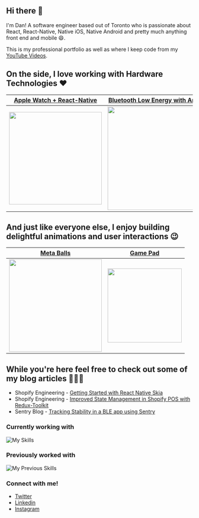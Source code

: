 ## Hi there 👋 

I'm Dan! A software engineer based out of Toronto who is passionate about React, React-Native, Native iOS, Native Android and pretty much anything front end and mobile 😄. 

This is my professional portfolio as well as where I keep code from my <a href="https://www.youtube.com/channel/UC4Lepw3SuzwYWcHQ6SDPlEQ">YouTube Videos</a>.

## On the side, I love working with Hardware Technologies ❤️

| [Apple Watch + React-Native](https://github.com/friyiajr/RealtimeWatchApp) | [Bluetooth Low Energy with Arduino](https://github.com/friyiajr/ArduinoBLESample) |
|----|-----|
| <img src="https://github.com/friyiajr/friyiajr/assets/48887088/2fb59f19-3069-4eb7-85d3-226980070e10" width="250"> | <img src="https://github.com/friyiajr/friyiajr/assets/48887088/2c537b80-5871-4bdc-b390-b9796acb592a" width="280">  
    

## And just like everyone else, I enjoy building delightful animations and user interactions 😉

| [Meta Balls](https://github.com/friyiajr/SkiaAnimationShowcase/blob/main/src/Shaders/MetaballShader/index.tsx) | [Game Pad](https://github.com/friyiajr/RNSkiaArcadePad/blob/main/App.tsx) |
|----|----|
| <img src="https://github.com/friyiajr/friyiajr/assets/48887088/c16332a9-2bfd-46ea-bec9-54490f9f28dd" width="250"> | <img src="https://github.com/friyiajr/friyiajr/assets/48887088/6f07d708-e264-4e2d-9365-3800edcaa0bd" width="200"> |

    





## While you're here feel free to check out some of my blog articles 👨🏻‍💻
* Shopify Engineering - [Getting Started with React Native Skia](https://shopify.engineering/getting-started-with-react-native-skia)
* Shopify Engineering - [Improved State Management in Shopify POS with Redux-Toolkit](https://shopify.engineering/react-redux-toolkit-migration)
* Sentry Blog - [Tracking Stability in a BLE app using Sentry](https://blog.sentry.io/tracking-stability-in-a-bluetooth-low-energy-based-react-native-app)

### Currently working with

![My Skills](https://skillicons.dev/icons?i=ts,js,react,redux,jest,graphql,github)

### Previously worked with

![My Previous Skills](https://skillicons.dev/icons?i=flutter,dart,swift,html,css,java,cpp)

### Connect with me!

* [Twitter](https://twitter.com/wa2goose)
* [Linkedin](https://www.linkedin.com/in/thefriyia/)
* [Instagram](https://www.instagram.com/dan.rnlab/)

